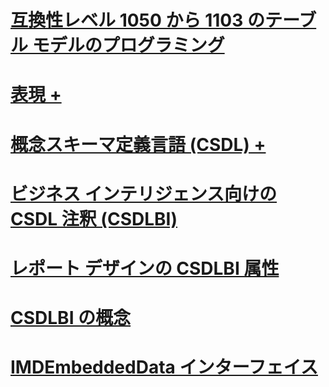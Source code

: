 # [互換性レベル 1050 から 1103 のテーブル モデルのプログラミング](tabular-model-programming-for-compatibility-levels-1050-through-1103.md)

# [表現 +](../../analysis-services/tabular-model-programming-compatibility-levels-1050-1103/representation/connection-representation-tabular.md)
# [概念スキーマ定義言語 (CSDL) +](../../analysis-services/tabular-model-programming-compatibility-levels-1050-1103/conceptual-schema-definition-language-csdl/associationset-element-csdlbi.md)

# [ビジネス インテリジェンス向けの CSDL 注釈 (CSDLBI)](csdl-annotations-for-business-intelligence-csdlbi.md)
# [レポート デザインの CSDLBI 属性](csdlbi-attributes-for-report-design.md)
# [CSDLBI の概念](csdlbi-concepts.md)
# [IMDEmbeddedData インターフェイス](imdembeddeddata-interface.md)
